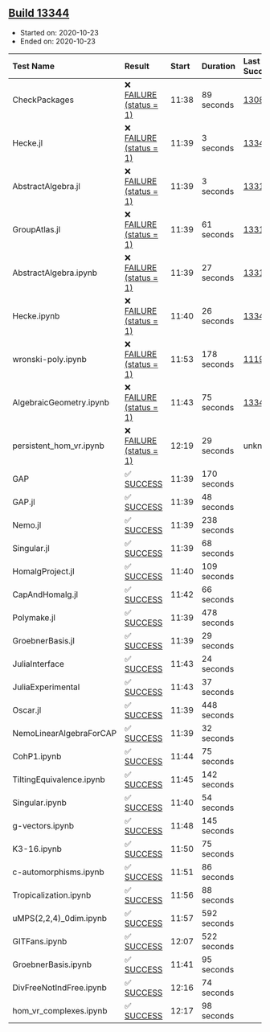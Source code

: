 ## [Build 13344](https://oscarci.mathematik.uni-kl.de/job/oscar/13344/)

* Started on: 2020-10-23
* Ended on: 2020-10-23

| Test Name    | Result | Start | Duration | Last Success | First Failure |
|:-------------|:-------|:------|:---------|:-------------|:--------------|
| CheckPackages | ❌ [FAILURE (status = 1)](https://oscarci.mathematik.uni-kl.de/job/oscar/13344/artifact/logs/build-13344/CheckPackages.log) | 11:38 | 89 seconds | [13085](https://oscarci.mathematik.uni-kl.de/job/oscar/13085/) | [13086](https://oscarci.mathematik.uni-kl.de/job/oscar/13086/) |
| Hecke.jl | ❌ [FAILURE (status = 1)](https://oscarci.mathematik.uni-kl.de/job/oscar/13344/artifact/logs/build-13344/Hecke.jl.log) | 11:39 | 3 seconds | [13341](https://oscarci.mathematik.uni-kl.de/job/oscar/13341/) | [13342](https://oscarci.mathematik.uni-kl.de/job/oscar/13342/) |
| AbstractAlgebra.jl | ❌ [FAILURE (status = 1)](https://oscarci.mathematik.uni-kl.de/job/oscar/13344/artifact/logs/build-13344/AbstractAlgebra.jl.log) | 11:39 | 3 seconds | [13315](https://oscarci.mathematik.uni-kl.de/job/oscar/13315/) | [13316](https://oscarci.mathematik.uni-kl.de/job/oscar/13316/) |
| GroupAtlas.jl | ❌ [FAILURE (status = 1)](https://oscarci.mathematik.uni-kl.de/job/oscar/13344/artifact/logs/build-13344/GroupAtlas.jl.log) | 11:39 | 61 seconds | [13311](https://oscarci.mathematik.uni-kl.de/job/oscar/13311/) | [13312](https://oscarci.mathematik.uni-kl.de/job/oscar/13312/) |
| AbstractAlgebra.ipynb | ❌ [FAILURE (status = 1)](https://oscarci.mathematik.uni-kl.de/job/oscar/13344/artifact/logs/build-13344/AbstractAlgebra.ipynb.log) | 11:39 | 27 seconds | [13315](https://oscarci.mathematik.uni-kl.de/job/oscar/13315/) | [13316](https://oscarci.mathematik.uni-kl.de/job/oscar/13316/) |
| Hecke.ipynb | ❌ [FAILURE (status = 1)](https://oscarci.mathematik.uni-kl.de/job/oscar/13344/artifact/logs/build-13344/Hecke.ipynb.log) | 11:40 | 26 seconds | [13341](https://oscarci.mathematik.uni-kl.de/job/oscar/13341/) | [13342](https://oscarci.mathematik.uni-kl.de/job/oscar/13342/) |
| wronski-poly.ipynb | ❌ [FAILURE (status = 1)](https://oscarci.mathematik.uni-kl.de/job/oscar/13344/artifact/logs/build-13344/wronski-poly.ipynb.log) | 11:53 | 178 seconds | [11192](https://oscarci.mathematik.uni-kl.de/job/oscar/11192/) | [11193](https://oscarci.mathematik.uni-kl.de/job/oscar/11193/) |
| AlgebraicGeometry.ipynb | ❌ [FAILURE (status = 1)](https://oscarci.mathematik.uni-kl.de/job/oscar/13344/artifact/logs/build-13344/AlgebraicGeometry.ipynb.log) | 11:43 | 75 seconds | [13341](https://oscarci.mathematik.uni-kl.de/job/oscar/13341/) | [13342](https://oscarci.mathematik.uni-kl.de/job/oscar/13342/) |
| persistent_hom_vr.ipynb | ❌ [FAILURE (status = 1)](https://oscarci.mathematik.uni-kl.de/job/oscar/13344/artifact/logs/build-13344/persistent_hom_vr.ipynb.log) | 12:19 | 29 seconds | unknown | unknown |
| GAP | ✅ [SUCCESS](https://oscarci.mathematik.uni-kl.de/job/oscar/13344/artifact/logs/build-13344/GAP.log) | 11:39 | 170 seconds |  |  |
| GAP.jl | ✅ [SUCCESS](https://oscarci.mathematik.uni-kl.de/job/oscar/13344/artifact/logs/build-13344/GAP.jl.log) | 11:39 | 48 seconds |  |  |
| Nemo.jl | ✅ [SUCCESS](https://oscarci.mathematik.uni-kl.de/job/oscar/13344/artifact/logs/build-13344/Nemo.jl.log) | 11:39 | 238 seconds |  |  |
| Singular.jl | ✅ [SUCCESS](https://oscarci.mathematik.uni-kl.de/job/oscar/13344/artifact/logs/build-13344/Singular.jl.log) | 11:39 | 68 seconds |  |  |
| HomalgProject.jl | ✅ [SUCCESS](https://oscarci.mathematik.uni-kl.de/job/oscar/13344/artifact/logs/build-13344/HomalgProject.jl.log) | 11:40 | 109 seconds |  |  |
| CapAndHomalg.jl | ✅ [SUCCESS](https://oscarci.mathematik.uni-kl.de/job/oscar/13344/artifact/logs/build-13344/CapAndHomalg.jl.log) | 11:42 | 66 seconds |  |  |
| Polymake.jl | ✅ [SUCCESS](https://oscarci.mathematik.uni-kl.de/job/oscar/13344/artifact/logs/build-13344/Polymake.jl.log) | 11:39 | 478 seconds |  |  |
| GroebnerBasis.jl | ✅ [SUCCESS](https://oscarci.mathematik.uni-kl.de/job/oscar/13344/artifact/logs/build-13344/GroebnerBasis.jl.log) | 11:39 | 29 seconds |  |  |
| JuliaInterface | ✅ [SUCCESS](https://oscarci.mathematik.uni-kl.de/job/oscar/13344/artifact/logs/build-13344/JuliaInterface.log) | 11:43 | 24 seconds |  |  |
| JuliaExperimental | ✅ [SUCCESS](https://oscarci.mathematik.uni-kl.de/job/oscar/13344/artifact/logs/build-13344/JuliaExperimental.log) | 11:43 | 37 seconds |  |  |
| Oscar.jl | ✅ [SUCCESS](https://oscarci.mathematik.uni-kl.de/job/oscar/13344/artifact/logs/build-13344/Oscar.jl.log) | 11:39 | 448 seconds |  |  |
| NemoLinearAlgebraForCAP | ✅ [SUCCESS](https://oscarci.mathematik.uni-kl.de/job/oscar/13344/artifact/logs/build-13344/NemoLinearAlgebraForCAP.log) | 11:39 | 32 seconds |  |  |
| CohP1.ipynb | ✅ [SUCCESS](https://oscarci.mathematik.uni-kl.de/job/oscar/13344/artifact/logs/build-13344/CohP1.ipynb.log) | 11:44 | 75 seconds |  |  |
| TiltingEquivalence.ipynb | ✅ [SUCCESS](https://oscarci.mathematik.uni-kl.de/job/oscar/13344/artifact/logs/build-13344/TiltingEquivalence.ipynb.log) | 11:45 | 142 seconds |  |  |
| Singular.ipynb | ✅ [SUCCESS](https://oscarci.mathematik.uni-kl.de/job/oscar/13344/artifact/logs/build-13344/Singular.ipynb.log) | 11:40 | 54 seconds |  |  |
| g-vectors.ipynb | ✅ [SUCCESS](https://oscarci.mathematik.uni-kl.de/job/oscar/13344/artifact/logs/build-13344/g-vectors.ipynb.log) | 11:48 | 145 seconds |  |  |
| K3-16.ipynb | ✅ [SUCCESS](https://oscarci.mathematik.uni-kl.de/job/oscar/13344/artifact/logs/build-13344/K3-16.ipynb.log) | 11:50 | 75 seconds |  |  |
| c-automorphisms.ipynb | ✅ [SUCCESS](https://oscarci.mathematik.uni-kl.de/job/oscar/13344/artifact/logs/build-13344/c-automorphisms.ipynb.log) | 11:51 | 86 seconds |  |  |
| Tropicalization.ipynb | ✅ [SUCCESS](https://oscarci.mathematik.uni-kl.de/job/oscar/13344/artifact/logs/build-13344/Tropicalization.ipynb.log) | 11:56 | 88 seconds |  |  |
| uMPS(2,2,4)_0dim.ipynb | ✅ [SUCCESS](https://oscarci.mathematik.uni-kl.de/job/oscar/13344/artifact/logs/build-13344/uMPS-2-2-4-_0dim.ipynb.log) | 11:57 | 592 seconds |  |  |
| GITFans.ipynb | ✅ [SUCCESS](https://oscarci.mathematik.uni-kl.de/job/oscar/13344/artifact/logs/build-13344/GITFans.ipynb.log) | 12:07 | 522 seconds |  |  |
| GroebnerBasis.ipynb | ✅ [SUCCESS](https://oscarci.mathematik.uni-kl.de/job/oscar/13344/artifact/logs/build-13344/GroebnerBasis.ipynb.log) | 11:41 | 95 seconds |  |  |
| DivFreeNotIndFree.ipynb | ✅ [SUCCESS](https://oscarci.mathematik.uni-kl.de/job/oscar/13344/artifact/logs/build-13344/DivFreeNotIndFree.ipynb.log) | 12:16 | 74 seconds |  |  |
| hom_vr_complexes.ipynb | ✅ [SUCCESS](https://oscarci.mathematik.uni-kl.de/job/oscar/13344/artifact/logs/build-13344/hom_vr_complexes.ipynb.log) | 12:17 | 98 seconds |  |  |
